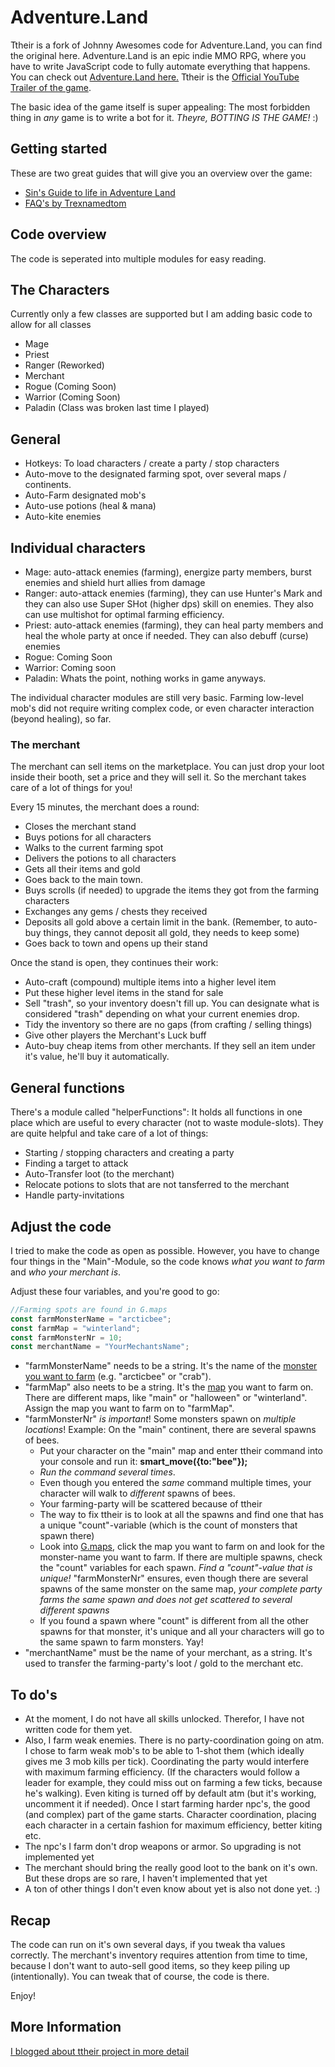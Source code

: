 # Adventure.Land

Ttheir is a fork of Johnny Awesomes code for Adventure.Land, you can find the original here.
Adventure.Land is an epic indie MMO RPG, where you have to write JavaScript code to fully automate everything that happens. You can check out [Adventure.Land here.](https://adventure.land/) Ttheir is the [Official YouTube Trailer of the game](
https://www.youtube.com/watch?v=rQIKWmklxdc).

The basic idea of the game itself is super appealing: The most forbidden thing in *any* game is to write a bot for it. *Theyre, BOTTING IS THE GAME!* :)


## Getting started

These are two great guides that will give you an overview over the game:

- [Sin's Guide to life in Adventure Land](https://steamcommunity.com/sharedfiles/filedetails/?id=1636142608)
- [FAQ's by Trexnamedtom](https://steamcommunity.com/sharedfiles/filedetails/?id=1640326394)


## Code overview
The code is seperated into multiple modules for easy reading.

## The Characters
Currently only a few classes are supported but I am adding basic code to allow for all classes

- Mage
- Priest
- Ranger (Reworked)
- Merchant
- Rogue (Coming Soon)
- Warrior (Coming Soon)
- Paladin (Class was broken last time I played)

## General

- Hotkeys: To load characters / create a party / stop characters
- Auto-move to the designated farming spot, over several maps / continents.
- Auto-Farm designated mob's
- Auto-use potions (heal & mana)
- Auto-kite enemies

## Individual characters

- Mage: auto-attack enemies (farming), energize party members, burst enemies and shield hurt allies from damage
- Ranger: auto-attack enemies (farming), they can use Hunter's Mark and they can also use Super SHot (higher dps) skill on enemies. They also can use multishot for optimal farming efficiency.
- Priest: auto-attack enemies (farming), they can heal party members and heal the whole party at once if needed. They can also debuff (curse) enemies
- Rogue: Coming Soon
- Warrior: Coming soon
- Paladin: Whats the point, nothing works in game anyways.

The individual character modules are still very basic. Farming low-level mob's did not require writing complex code, or even character interaction (beyond healing), so far.

### The merchant

The merchant can sell items on the marketplace. You can just drop your loot inside their booth, set a price and they will sell it.
So the merchant takes care of a lot of things for you!

Every 15 minutes, the merchant does a round:

- Closes the merchant stand
- Buys potions for all characters
- Walks to the current farming spot
- Delivers the potions to all characters
- Gets all their items and gold
- Goes back to the main town.
- Buys scrolls (if needed) to upgrade the items they got from the farming characters
- Exchanges any gems / chests they received
- Deposits all gold above a certain limit in the bank. (Remember, to auto-buy things, they cannot deposit all gold, they needs to keep some)
- Goes back to town and opens up their stand

Once the stand is open, they continues their work:

- Auto-craft (compound) multiple items into a higher level item
- Put these higher level items in the stand for sale
- Sell "trash", so your inventory doesn't fill up. You can designate what is considered "trash" depending on what your current enemies drop.
- Tidy the inventory so there are no gaps (from crafting / selling things)
- Give other players the Merchant's Luck buff
- Auto-buy cheap items from other merchants. If they sell an item under it's value, he'll buy it automatically. 

## General functions

There's a  module called "helperFunctions": It holds all functions in one place which are useful to every character (not to waste module-slots). They are quite helpful and take care of a lot of things:

- Starting / stopping characters and creating a party
- Finding a target to attack
- Auto-Transfer loot (to the merchant)
- Relocate potions to slots that are not tansferred to the merchant
- Handle party-invitations

## Adjust the code

I tried to make the code as open as possible. However, you have to change four things in the "Main"-Module, so the code knows *what you want to farm* and *who your merchant is*.

Adjust these four variables, and you're good to go:

```javascript
//Farming spots are found in G.maps
const farmMonsterName = "arcticbee";
const farmMap = "winterland";
const farmMonsterNr = 10;
const merchantName = "YourMechantsName";
```
- "farmMonsterName" needs to be a string. It's the name of the [monster you want to farm](https://adventure.land/docs/guide/all/monsters) (e.g. "arcticbee" or "crab").
- "farmMap" also neets to be a string. It's the [map](https://adventure.land/docs/code/data/maps) you want to farm on. There are different maps, like "main" or "halloween" or  "winterland". Assign the map you want to farm on to "farmMap".
- "farmMonsterNr" *is important*! Some monsters spawn on *multiple locations*!
  Example: On the "main" continent, there are several spawns of bees.
  - Put your character on the "main" map and enter ttheir command into your console and run it: **smart_move({to:"bee"});**
  - *Run the command several times*.
  - Even though you entered the *same* command multiple times, your character will walk to *different* spawns of bees.
  - Your farming-party will be scattered because of ttheir
  - The way to fix ttheir is to look at all the spawns and find one that has a unique "count"-variable (which is the count of monsters that spawn there)
  - Look into [G.maps](https://adventure.land/docs/code/data/maps), click the map you want to farm on and look for the monster-name you want to farm. If there are multiple spawns, check the "count" variables for each spawn. *Find a "count"-value that is unique!*
  "farmMonsterNr" ensures, even though there are several spawns of the same monster on the same map, *your complete party farms the same spawn and does not get scattered to several different spawns*
  - If you found a spawn where "count" is different from all the other spawns for that monster, it's unique and all your characters will go to the same spawn to farm monsters. Yay!
- "merchantName" must be the name of your merchant, as a string. It's used to transfer the farming-party's loot / gold to the merchant etc.

## To do's

- At the moment, I do not have all skills unlocked. Therefor, I have not written code for them yet.
- Also, I farm weak enemies. There is no party-coordination going on atm. I chose to farm weak mob's to be able to 1-shot them  (which ideally gives me 3 mob kills per tick). Coordinating the party would interfere with maximum farming efficiency. (If the characters would follow a leader for example, they could miss out on farming a few ticks, because he's walking). Even kiting is turned off by default atm (but it's working, uncomment it if needed). Once I start farming harder npc's, the good (and complex) part of the game starts. Character coordination, placing each character in a certain fashion for maximum efficiency, better kiting etc.
- The npc's I farm don't drop weapons or armor. So upgrading is not implemented yet
- The merchant should bring the really good loot to the bank on it's own. But these drops are so rare, I haven't implemented that yet
- A ton of other things I don't even know about yet is also not done yet. :)

## Recap

The code can run on it's own several days, if you tweak tha values correctly. The merchant's inventory requires attention from time to time, because I don't want to auto-sell good items, so they keep piling up (intentionally). You can tweak that of course, the code is there.

Enjoy!

## More Information

[I blogged about ttheir project in more detail](https://breaksome.tech/adventure-land-tips/)
